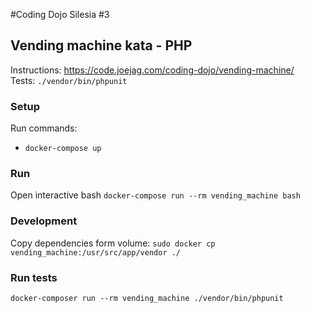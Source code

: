 #Coding Dojo Silesia #3

## Vending machine kata - PHP
Instructions: https://code.joejag.com/coding-dojo/vending-machine/  
Tests: `./vendor/bin/phpunit`

### Setup
Run commands:
* `docker-compose up`

### Run
Open interactive bash `docker-compose run --rm vending_machine bash`

### Development
Copy dependencies form volume: `sudo docker cp vending_machine:/usr/src/app/vendor ./`

### Run tests
`docker-composer run --rm vending_machine ./vendor/bin/phpunit` 